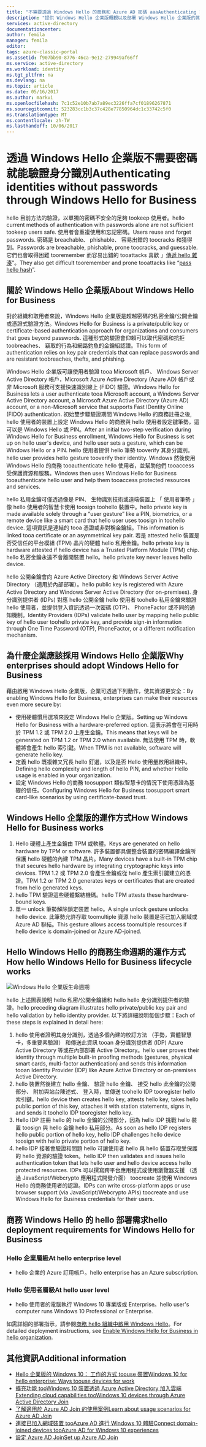 ```yaml
---
title: "不需要透過 Windows Hello 的商務和 Azure AD 密碼 aaaAuthenticating 識別 |Microsoft 文件"
description: "提供 Windows Hello 企業版概觀以及部署 Windows Hello 企業版的其他資訊。"
services: active-directory
documentationcenter: 
author: femila
manager: femila
editor: 
tags: azure-classic-portal
ms.assetid: f907bb90-8776-46ca-9e12-279949af66ff
ms.service: active-directory
ms.workload: identity
ms.tgt_pltfrm: na
ms.devlang: na
ms.topic: article
ms.date: 05/16/2017
ms.author: markvi
ms.openlocfilehash: 7c1c52e10b7ab7a89ec3226ffa7cf01896267871
ms.sourcegitcommit: 523283cc1b3c37c428e77850964dc1c33742c5f0
ms.translationtype: MT
ms.contentlocale: zh-TW
ms.lasthandoff: 10/06/2017
---
```

# <a name="authenticating-identities-without-passwords-through-windows-hello-for-business"></a><span data-ttu-id="a62ce-103">透過 Windows Hello 企業版不需要密碼就能驗證身分識別</span><span class="sxs-lookup"><span data-stu-id="a62ce-103">Authenticating identities without passwords through Windows Hello for Business</span></span>
<span data-ttu-id="a62ce-104">hello 目前方法的驗證，以單獨的密碼不安全的足夠 tookeep 使用者。</span><span class="sxs-lookup"><span data-stu-id="a62ce-104">hello current methods of authentication with passwords alone are not sufficient tookeep users safe.</span></span> <span data-ttu-id="a62ce-105">使用者會重複使用和忘記密碼。</span><span class="sxs-lookup"><span data-stu-id="a62ce-105">Users reuse and forget passwords.</span></span> <span data-ttu-id="a62ce-106">密碼是 breachable、 phishable、 容易出錯的 toocracks 和猜得到。</span><span class="sxs-lookup"><span data-stu-id="a62ce-106">Passwords are breachable, phishable, prone toocracks, and guessable.</span></span> <span data-ttu-id="a62ce-107">它們也會取得困難 tooremember 而容易出錯的 tooattacks 喜歡 」[傳遞 hello 雜湊](https://technet.microsoft.com/dn785092.aspx)"。</span><span class="sxs-lookup"><span data-stu-id="a62ce-107">They also get difficult tooremember and prone tooattacks like “[pass hello hash](https://technet.microsoft.com/dn785092.aspx)”.</span></span>

## <a name="about-windows-hello-for-business"></a><span data-ttu-id="a62ce-108">關於 Windows Hello 企業版</span><span class="sxs-lookup"><span data-stu-id="a62ce-108">About Windows Hello for Business</span></span>
<span data-ttu-id="a62ce-109">對於組織和取用者來說，Windows Hello 企業版是超越密碼的私密金鑰/公開金鑰或憑證式驗證方法。</span><span class="sxs-lookup"><span data-stu-id="a62ce-109">Windows Hello for Business is a private/public key or certificate-based authentication approach for organizations and consumers that goes beyond passwords.</span></span> <span data-ttu-id="a62ce-110">這種形式的驗證會仰賴可以取代密碼和抗拒 toobreaches、 竊取的行為和網路釣魚的金鑰組認證。</span><span class="sxs-lookup"><span data-stu-id="a62ce-110">This form of authentication relies on  key pair credentials that can replace passwords and are resistant toobreaches, thefts, and phishing.</span></span>

 <span data-ttu-id="a62ce-111">Windows Hello 企業版可讓使用者驗證 tooa Microsoft 帳戶、 Windows Server Active Directory 帳戶，Microsoft Azure Active Directory (Azure AD) 帳戶或非 Microsoft 服務可支援快速識別線上 (FIDO) 驗證。</span><span class="sxs-lookup"><span data-stu-id="a62ce-111">Windows Hello for Business lets a user authenticate tooa Microsoft account, a Windows Server Active Directory account, a Microsoft Azure Active Directory (Azure AD) account, or a non-Microsoft service that supports Fast IDentity Online (FIDO) authentication.</span></span> <span data-ttu-id="a62ce-112">初始雙步驟驗證期間 Windows Hello 的商務註冊之後, hello 使用者的裝置上設定 Windows Hello 的商務與 hello 使用者設定鍵筆勢，這可以是 Windows Hello 或 PIN。</span><span class="sxs-lookup"><span data-stu-id="a62ce-112">After an initial two-step verification during Windows Hello for Business enrollment, Windows Hello for Business is set up on hello user's device, and hello user sets a gesture, which can be Windows Hello or a PIN.</span></span> <span data-ttu-id="a62ce-113">hello 使用者提供 hello 筆勢 tooverify 其身分識別。</span><span class="sxs-lookup"><span data-stu-id="a62ce-113">hello user provides hello gesture tooverify their identity.</span></span> <span data-ttu-id="a62ce-114">Windows 然後使用 Windows Hello 的商務 tooauthenticate hello 使用者，並幫助他們 tooaccess 受保護資源和服務。</span><span class="sxs-lookup"><span data-stu-id="a62ce-114">Windows then uses Windows Hello for Business tooauthenticate hello user and help them tooaccess protected resources and services.</span></span>

<span data-ttu-id="a62ce-115">hello 私用金鑰可僅透過像是 PIN、 生物識別技術或遠端裝置上 「 使用者筆勢 」 像 hello 使用者的智慧卡使用 toosign toohello 裝置中。</span><span class="sxs-lookup"><span data-stu-id="a62ce-115">hello private key is made available solely through a “user gesture” like a PIN, biometrics, or a remote device like a smart card that hello user uses toosign in toohello device.</span></span> <span data-ttu-id="a62ce-116">這項資訊是連結的 tooa 憑證或非對稱金鑰組。</span><span class="sxs-lookup"><span data-stu-id="a62ce-116">This information is linked tooa certificate or an asymmetrical key pair.</span></span> <span data-ttu-id="a62ce-117">若是 attested hello 裝置是否受信任的平台模組 (TPM) 晶片的硬體 hello 私用金鑰。</span><span class="sxs-lookup"><span data-stu-id="a62ce-117">hello private key is hardware attested if hello device has a Trusted Platform Module (TPM) chip.</span></span> <span data-ttu-id="a62ce-118">hello 私密金鑰永遠不會離開裝置 hello。</span><span class="sxs-lookup"><span data-stu-id="a62ce-118">hello private key never leaves hello device.</span></span>

<span data-ttu-id="a62ce-119">hello 公開金鑰會向 Azure Active Directory 和 Windows Server Active Directory （適用於內部部署）。</span><span class="sxs-lookup"><span data-stu-id="a62ce-119">hello public key is registered with Azure Active Directory and Windows Server Active Directory (for on-premises).</span></span> <span data-ttu-id="a62ce-120">身分識別提供者 (IDPs) 對應 hello 公開金鑰 hello 使用者 toohello 私用金鑰來驗證 hello 使用者，並提供登入資訊透過一次密碼 (OTP)、 PhoneFactor 或不同的通知機制。</span><span class="sxs-lookup"><span data-stu-id="a62ce-120">Identity Providers (IDPs) validate hello user by mapping hello public key of hello user toohello private key, and provide sign-in information through One Time Password (OTP), PhoneFactor, or a different notification mechanism.</span></span>

## <a name="why-enterprises-should-adopt-windows-hello-for-business"></a><span data-ttu-id="a62ce-121">為什麼企業應該採用 Windows Hello 企業版</span><span class="sxs-lookup"><span data-stu-id="a62ce-121">Why enterprises should adopt Windows Hello for Business</span></span>
<span data-ttu-id="a62ce-122">藉由啟用 Windows Hello 企業版，企業可透過下列動作，使其資源更安全：</span><span class="sxs-lookup"><span data-stu-id="a62ce-122">By enabling Windows Hello for Business, enterprises can make their resources even more secure by:</span></span>

* <span data-ttu-id="a62ce-123">使用硬體慣用選項來設定 Windows Hello 企業版。</span><span class="sxs-lookup"><span data-stu-id="a62ce-123">Setting up Windows Hello for Business with a hardware-preferred option.</span></span> <span data-ttu-id="a62ce-124">這表示將會在可用時於 TPM 1.2 或 TPM 2.0 上產生金鑰。</span><span class="sxs-lookup"><span data-stu-id="a62ce-124">This means that keys will be generated on TPM 1.2 or TPM 2.0 when available.</span></span> <span data-ttu-id="a62ce-125">無法使用 TPM 時，軟體將會產生 hello 索引鍵。</span><span class="sxs-lookup"><span data-stu-id="a62ce-125">When TPM is not available, software will generate hello key.</span></span>
* <span data-ttu-id="a62ce-126">定義 hello 既複雜又冗長 hello 釘選，以及是否 Hello 使用量啟用組織中。</span><span class="sxs-lookup"><span data-stu-id="a62ce-126">Defining hello complexity and length of hello PIN, and whether Hello usage is enabled in your organization.</span></span>
* <span data-ttu-id="a62ce-127">設定 Windows Hello 的商務 toosupport 類似智慧卡的情況下使用憑證為基礎的信任。</span><span class="sxs-lookup"><span data-stu-id="a62ce-127">Configuring Windows Hello for Business toosupport smart card-like scenarios by using certificate-based trust.</span></span>

## <a name="how-windows-hello-for-business-works"></a><span data-ttu-id="a62ce-128">Windows Hello 企業版的運作方式</span><span class="sxs-lookup"><span data-stu-id="a62ce-128">How Windows Hello for Business works</span></span>
1. <span data-ttu-id="a62ce-129">Hello 硬體上產生金鑰由 TPM 或軟體。</span><span class="sxs-lookup"><span data-stu-id="a62ce-129">Keys are generated on hello hardware by TPM or software.</span></span> <span data-ttu-id="a62ce-130">許多裝置都具備整合裝置的密碼編譯金鑰所保護 hello 硬體的內建 TPM 晶片。</span><span class="sxs-lookup"><span data-stu-id="a62ce-130">Many devices have a built-in TPM chip that secures hello hardware by integrating cryptographic keys into devices.</span></span> <span data-ttu-id="a62ce-131">TPM 1.2 或 TPM 2.0 會產生金鑰或從 hello 產生索引鍵建立的憑證。</span><span class="sxs-lookup"><span data-stu-id="a62ce-131">TPM 1.2 or TPM 2.0 generates keys or certificates that are created from hello generated keys.</span></span>
2. <span data-ttu-id="a62ce-132">hello TPM 驗證這些硬體繫結機碼。</span><span class="sxs-lookup"><span data-stu-id="a62ce-132">hello TPM attests these hardware-bound keys.</span></span>
3. <span data-ttu-id="a62ce-133">單一 unlock 筆勢解除鎖定裝置 hello。</span><span class="sxs-lookup"><span data-stu-id="a62ce-133">A single unlock gesture unlocks hello device.</span></span> <span data-ttu-id="a62ce-134">此筆勢允許存取 toomultiple 資源 hello 裝置是否已加入網域或 Azure AD 聯結。</span><span class="sxs-lookup"><span data-stu-id="a62ce-134">This gesture allows access toomultiple resources if hello device is domain-joined or Azure AD-joined.</span></span>

## <a name="how-hello-windows-hello-for-business-lifecycle-works"></a><span data-ttu-id="a62ce-135">Hello Windows Hello 的商務生命週期的運作方式</span><span class="sxs-lookup"><span data-stu-id="a62ce-135">How hello Windows Hello for Business lifecycle works</span></span>
![Windows Hello 企業版生命週期](./media/active-directory-azureadjoin/active-directory-azureadjoin-microsoft-passport.png)

<span data-ttu-id="a62ce-137">hello 上述圖表說明 hello 私密/公開金鑰組和 hello hello 身分識別提供者的驗證。</span><span class="sxs-lookup"><span data-stu-id="a62ce-137">hello preceding diagram illustrates hello private/public key pair and hello validation by hello identity provider.</span></span> <span data-ttu-id="a62ce-138">以下將詳細說明每個步驟：</span><span class="sxs-lookup"><span data-stu-id="a62ce-138">Each of these steps is explained in detail here:</span></span>

1. <span data-ttu-id="a62ce-139">hello 使用者證明其身分識別，透過多個內建的校訂方法 （手勢，實體智慧卡，多重要素驗證） 和傳送此資訊 tooan 身分識別提供者 (IDP) Azure Active Directory 等或在內部部署 Active Directory。</span><span class="sxs-lookup"><span data-stu-id="a62ce-139">hello user proves their identity through multiple built-in proofing methods (gestures, physical smart cards, multi-factor authentication) and sends this information tooan Identity Provider (IDP) like Azure Active Directory or on-premises Active Directory.</span></span>
2. <span data-ttu-id="a62ce-140">hello 裝置然後建立 hello 金鑰、 驗證 hello 金鑰、 接受 hello 此金鑰的公開部分、 附加與站台陳述式、 登入時，並傳送 toohello IDP tooregister hello 索引鍵。</span><span class="sxs-lookup"><span data-stu-id="a62ce-140">hello device then creates hello key, attests hello key, takes hello public portion of this key, attaches it with station statements, signs in, and sends it toohello IDP tooregister hello key.</span></span>
3. <span data-ttu-id="a62ce-141">Hello IDP 註冊 hello 的 hello 金鑰的公開部分，因為 hello IDP 挑戰 hello 裝置 toosign 與 hello 金鑰 hello 私用部分。</span><span class="sxs-lookup"><span data-stu-id="a62ce-141">As soon as hello IDP registers hello public portion of hello key, hello IDP challenges hello device toosign with hello private portion of hello key.</span></span>
4. <span data-ttu-id="a62ce-142">hello IDP 接著會驗證和問題 hello 可讓使用者 hello 與 hello 裝置存取受保護的 hello 資源的驗證 token。</span><span class="sxs-lookup"><span data-stu-id="a62ce-142">hello IDP then validates and issues hello authentication token that lets hello user and hello device access hello protected resources.</span></span> <span data-ttu-id="a62ce-143">IDPs 可以撰寫跨平台應用程式或使用瀏覽器支援 （透過 JavaScript/Webcrypto 應用程式開發介面） toocreate 並使用 Windows Hello 的商務使用者的認證。</span><span class="sxs-lookup"><span data-stu-id="a62ce-143">IDPs can write cross-platform apps or use browser support (via JavaScript/Webcrypto APIs) toocreate and use Windows Hello for Business credentials for their users.</span></span>

## <a name="hello-deployment-requirements-for-windows-hello-for-business"></a><span data-ttu-id="a62ce-144">商務 Windows Hello 的 hello 部署需求</span><span class="sxs-lookup"><span data-stu-id="a62ce-144">hello deployment requirements for Windows Hello for Business</span></span>
### <a name="at-hello-enterprise-level"></a><span data-ttu-id="a62ce-145">Hello 企業層級</span><span class="sxs-lookup"><span data-stu-id="a62ce-145">At hello enterprise level</span></span>
* <span data-ttu-id="a62ce-146">hello 企業的 Azure 訂用帳戶。</span><span class="sxs-lookup"><span data-stu-id="a62ce-146">hello enterprise has an Azure subscription.</span></span>

### <a name="at-hello-user-level"></a><span data-ttu-id="a62ce-147">Hello 使用者層級</span><span class="sxs-lookup"><span data-stu-id="a62ce-147">At hello user level</span></span>
* <span data-ttu-id="a62ce-148">hello 使用者的電腦執行 Windows 10 專業版或 Enterprise。</span><span class="sxs-lookup"><span data-stu-id="a62ce-148">hello user's computer runs Windows 10 Professional or Enterprise.</span></span>

<span data-ttu-id="a62ce-149">如需詳細的部署指示，請參閱[商務 hello 組織中啟用 Windows Hello](active-directory-azureadjoin-passport-deployment.md)。</span><span class="sxs-lookup"><span data-stu-id="a62ce-149">For detailed deployment instructions, see [Enable Windows Hello for Business in hello organization](active-directory-azureadjoin-passport-deployment.md).</span></span>

## <a name="additional-information"></a><span data-ttu-id="a62ce-150">其他資訊</span><span class="sxs-lookup"><span data-stu-id="a62ce-150">Additional information</span></span>
* [<span data-ttu-id="a62ce-151">Hello 企業版的 Windows 10： 工作的方式 toouse 裝置</span><span class="sxs-lookup"><span data-stu-id="a62ce-151">Windows 10 for hello enterprise: Ways toouse devices for work</span></span>](active-directory-azureadjoin-windows10-devices-overview.md)
* [<span data-ttu-id="a62ce-152">擴充功能 tooWindows 10 裝置透過 Azure Active Directory 加入雲端</span><span class="sxs-lookup"><span data-stu-id="a62ce-152">Extending cloud capabilities tooWindows 10 devices through Azure Active Directory Join</span></span>](active-directory-azureadjoin-user-upgrade.md)
* [<span data-ttu-id="a62ce-153">了解適用於 Azure AD Join 的使用案例</span><span class="sxs-lookup"><span data-stu-id="a62ce-153">Learn about usage scenarios for Azure AD Join</span></span>](active-directory-azureadjoin-deployment-aadjoindirect.md)
* [<span data-ttu-id="a62ce-154">連接已加入網域裝置 tooAzure AD 進行 Windows 10 體驗</span><span class="sxs-lookup"><span data-stu-id="a62ce-154">Connect domain-joined devices tooAzure AD for Windows 10 experiences</span></span>](active-directory-azureadjoin-devices-group-policy.md)
* [<span data-ttu-id="a62ce-155">設定 Azure AD Join</span><span class="sxs-lookup"><span data-stu-id="a62ce-155">Set up Azure AD Join</span></span>](active-directory-azureadjoin-setup.md)

